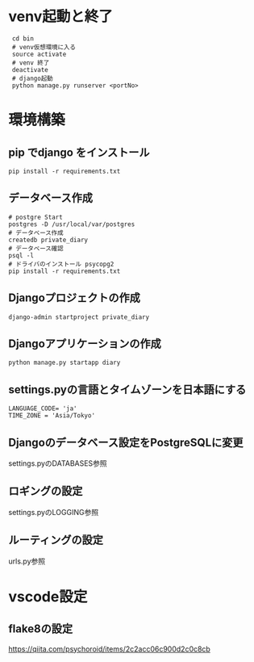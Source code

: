 # venv起動と終了
```
 cd bin
 # venv仮想環境に入る
 source activate
 # venv 終了
 deactivate
 # django起動
 python manage.py runserver <portNo>
```

# 環境構築
## pip でdjango をインストール
```
pip install -r requirements.txt
```

## データベース作成
```
# postgre Start
postgres -D /usr/local/var/postgres
# データベース作成
createdb private_diary
# データベース確認
psql -l
# ドライバのインストール psycopg2
pip install -r requirements.txt
```

## Djangoプロジェクトの作成
```
django-admin startproject private_diary
```

## Djangoアプリケーションの作成
```
python manage.py startapp diary
```

## settings.pyの言語とタイムゾーンを日本語にする
```
LANGUAGE_CODE= 'ja'
TIME_ZONE = 'Asia/Tokyo'
```

## Djangoのデータベース設定をPostgreSQLに変更
settings.pyのDATABASES参照

## ロギングの設定
settings.pyのLOGGING参照

## ルーティングの設定
urls.py参照

# vscode設定
## flake8の設定
https://qiita.com/psychoroid/items/2c2acc06c900d2c0c8cb
